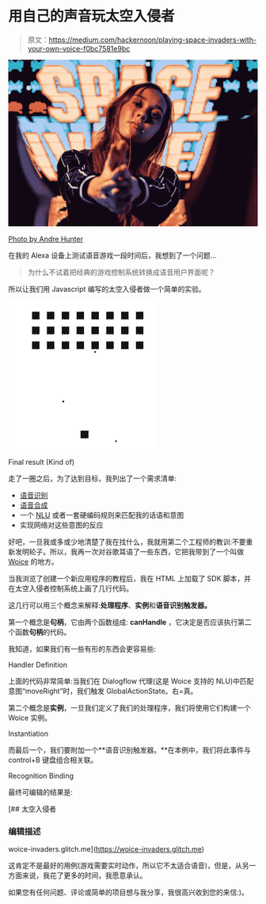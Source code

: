 # 用自己的声音玩太空入侵者

> 原文：<https://medium.com/hackernoon/playing-space-invaders-with-your-own-voice-f0bc7581e9bc>

![](img/34591c0d936a84f300566c9e17cac1d8.png)

[Photo by Andre Hunter](https://unsplash.com/photos/ndyfVMhl8qI)

在我的 Alexa 设备上测试语音游戏一段时间后，我想到了一个问题…

> 为什么不试着把经典的游戏控制系统转换成语音用户界面呢？

所以让我们用 Javascript 编写的太空入侵者做一个简单的实验。

![](img/f81472067e0007b4c345f3c4f6d3bf08.png)

Final result (Kind of)

走了一圈之后，为了达到目标，我列出了一个需求清单:

*   [语音识别](https://cloud.google.com/speech-to-text/)
*   [语音合成](https://www.ibm.com/watson/services/text-to-speech/)
*   一个 [NLU](https://dialogflow.com) 或者一套硬编码规则来匹配我的话语和意图
*   实现网络对这些意图的反应

好吧，一旦我或多或少地清楚了我在找什么，我就用第二个工程师的教训:不要重新发明轮子。所以，我再一次对谷歌耳语了一些东西，它把我带到了一个叫做 [Woice](https://www.woice.live/) 的地方。

当我浏览了创建一个新应用程序的教程后，我在 HTML 上加载了 SDK 脚本，并在太空入侵者控制系统上画了几行代码。

这几行可以用三个概念来解释:**处理程序**、**实例**和**语音识别触发器。**

第一个概念是**句柄**，它由两个函数组成: **canHandle** ，它决定是否应该执行第二个函数**句柄**的代码。

我知道，如果我们有一些有形的东西会更容易些:

Handler Definition

上面的代码非常简单:当我们在 Dialogflow 代理(这是 Woice 支持的 NLU)中匹配意图“moveRight”时，我们触发 GlobalActionState。右=真。

第二个概念是**实例**，一旦我们定义了我们的处理程序，我们将使用它们构建一个 Woice 实例。

Instantiation

而最后一个，我们要附加一个**语音识别触发器。**在本例中，我们将此事件与 control+B 键盘组合相关联。

Recognition Binding

最终可编辑的结果是:

 [## 太空入侵者

### 编辑描述

woice-invaders.glitch.me](https://woice-invaders.glitch.me) 

这肯定不是最好的用例(游戏需要实时动作，所以它不太适合语音)，但是，从另一方面来说，我花了更多的时间，我愿意承认。

如果您有任何问题、评论或简单的项目想与我分享，我很高兴收到您的来信:)。